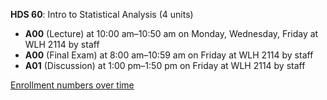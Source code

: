 **HDS 60**: Intro to Statistical Analysis (4 units)

- **A00** (Lecture) at 10:00 am–10:50 am on Monday, Wednesday, Friday at WLH 2114 by staff
- **A00** (Final Exam) at 8:00 am–10:59 am on Friday at WLH 2114 by staff
- **A01** (Discussion) at 1:00 pm–1:50 pm on Friday at WLH 2114 by staff

[Enrollment numbers over time](./HDS60.tsv)
